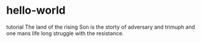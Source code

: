 # hello-world
tutorial
The land of the rising Son is the storty of adversary and trimuph and one mans life long struggle with the resistance.
